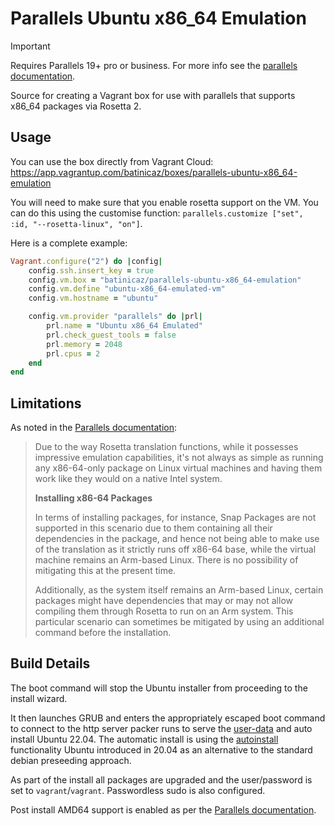 # Parallels Ubuntu x86_64 Emulation

> [!IMPORTANT]  
> Requires Parallels 19+ pro or business. For more info see the [parallels documentation](https://kb.parallels.com/en/129871).

Source for creating a Vagrant box for use with parallels that supports x86_64 packages via Rosetta 2.

## Usage

You can use the box directly from Vagrant Cloud: https://app.vagrantup.com/batinicaz/boxes/parallels-ubuntu-x86_64-emulation

You will need to make sure that you enable rosetta support on the VM. You can do this using the customise function: `parallels.customize ["set", :id, "--rosetta-linux", "on"]`.

Here is a complete example:

```ruby
Vagrant.configure("2") do |config|
    config.ssh.insert_key = true
    config.vm.box = "batinicaz/parallels-ubuntu-x86_64-emulation"
    config.vm.define "ubuntu-x86_64-emulated-vm"
    config.vm.hostname = "ubuntu"

    config.vm.provider "parallels" do |prl|
        prl.name = "Ubuntu x86_64 Emulated"
        prl.check_guest_tools = false
        prl.memory = 2048
        prl.cpus = 2
    end
end
```

## Limitations

As noted in the [Parallels documentation](https://kb.parallels.com/en/129871#section5):

> Due to the way Rosetta translation functions, while it possesses impressive emulation capabilities, it's not always as simple as running any x86-64-only package on Linux virtual machines and having them work like they would on a native Intel system.
>
> **Installing x86-64 Packages**
>
> In terms of installing packages, for instance, Snap Packages are not supported in this scenario due to them containing all their dependencies in the package, and hence not being able to make use of the translation as it strictly runs off x86-64 base, while the virtual machine remains an Arm-based Linux. There is no possibility of mitigating this at the present time.
>
> Additionally, as the system itself remains an Arm-based Linux, certain packages might have dependencies that may or may not allow compiling them through Rosetta to run on an Arm system. This particular scenario can sometimes be mitigated by using an additional command before the installation.

## Build Details

The boot command will stop the Ubuntu installer from proceeding to the install wizard. 

It then launches GRUB and enters the appropriately escaped boot command to connect to the http server packer runs to serve the [user-data](./http/user-data) and auto install Ubuntu 22.04. The automatic install is using the [autoinstall](https://ubuntu.com/server/docs/install/autoinstall) functionality Ubuntu introduced in 20.04 as an alternative to the standard debian preseeding approach.

As part of the install all packages are upgraded and the user/password is set to `vagrant`/`vagrant`. Passwordless sudo is also configured.

Post install AMD64 support is enabled as per the [Parallels documentation](https://kb.parallels.com/en/129871#section3).
